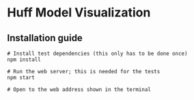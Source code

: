 # Huff Model Visualization

## Installation guide
```
# Install test dependencies (this only has to be done once)
npm install

# Run the web server; this is needed for the tests
npm start 

# Open to the web address shown in the terminal
```